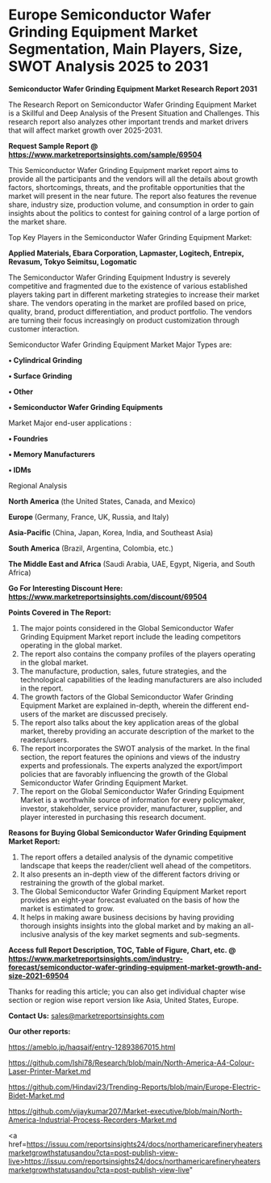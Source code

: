 # Europe Semiconductor Wafer Grinding Equipment Market Segmentation, Main Players, Size, SWOT Analysis 2025 to 2031

<strong>Semiconductor Wafer Grinding Equipment Market Research Report 2031</strong>

The Research Report on Semiconductor Wafer Grinding Equipment Market is a Skillful and Deep Analysis of the Present Situation and Challenges. This research report also analyzes other important trends and market drivers that will affect market growth over 2025-2031.

<strong>Request Sample Report @ <a href=https://www.marketreportsinsights.com/sample/69504>https://www.marketreportsinsights.com/sample/69504</a></strong>

This Semiconductor Wafer Grinding Equipment market report aims to provide all the participants and the vendors will all the details about growth factors, shortcomings, threats, and the profitable opportunities that the market will present in the near future. The report also features the revenue share, industry size, production volume, and consumption in order to gain insights about the politics to contest for gaining control of a large portion of the market share.

Top Key Players in the Semiconductor Wafer Grinding Equipment Market:

<strong>Applied Materials, Ebara Corporation, Lapmaster, Logitech, Entrepix, Revasum, Tokyo Seimitsu, Logomatic</strong>

The Semiconductor Wafer Grinding Equipment Industry is severely competitive and fragmented due to the existence of various established players taking part in different marketing strategies to increase their market share. The vendors operating in the market are profiled based on price, quality, brand, product differentiation, and product portfolio. The vendors are turning their focus increasingly on product customization through customer interaction.

Semiconductor Wafer Grinding Equipment Market Major Types are:

<strong>• Cylindrical Grinding

• Surface Grinding

• Other

• Semiconductor Wafer Grinding Equipments</strong>

Market Major end-user applications :

<strong>• Foundries

• Memory Manufacturers

• IDMs</strong>

Regional Analysis

</u><strong><b>North America</b></strong> (the United States, Canada, and Mexico)

<strong><b>Europe </b></strong>(Germany, France, UK, Russia, and Italy)

<strong><b>Asia-Pacific</b></strong> (China, Japan, Korea, India, and Southeast Asia)

<strong><b>South America</b></strong> (Brazil, Argentina, Colombia, etc.)

<strong><b>The Middle East and Africa</b></strong> (Saudi Arabia, UAE, Egypt, Nigeria, and South Africa)

<strong>Go For Interesting Discount Here: <a href=https://www.marketreportsinsights.com/discount/69504>https://www.marketreportsinsights.com/discount/69504</a></strong>

<strong>Points Covered in The Report:</strong>
<ol>
  <li>The major points considered in the Global Semiconductor Wafer Grinding Equipment Market report include the leading competitors operating in the global market.</li>
  <li>The report also contains the company profiles of the players operating in the global market.</li>
  <li>The manufacture, production, sales, future strategies, and the technological capabilities of the leading manufacturers are also included in the report.</li>
  <li>The growth factors of the Global Semiconductor Wafer Grinding Equipment Market are explained in-depth, wherein the different end-users of the market are discussed precisely.</li>
  <li>The report also talks about the key application areas of the global market, thereby providing an accurate description of the market to the readers/users.</li>
  <li>The report incorporates the SWOT analysis of the market. In the final section, the report features the opinions and views of the industry experts and professionals. The experts analyzed the export/import policies that are favorably influencing the growth of the Global Semiconductor Wafer Grinding Equipment Market.</li>
  <li>The report on the Global Semiconductor Wafer Grinding Equipment Market is a worthwhile source of information for every policymaker, investor, stakeholder, service provider, manufacturer, supplier, and player interested in purchasing this research document.</li>
</ol>
<strong>Reasons for Buying Global Semiconductor Wafer Grinding Equipment Market Report:</strong>

<ol>
  <li>The report offers a detailed analysis of the dynamic competitive landscape that keeps the reader/client well ahead of the competitors.</li>
  <li>It also presents an in-depth view of the different factors driving or restraining the growth of the global market.</li>
  <li>The Global Semiconductor Wafer Grinding Equipment Market report provides an eight-year forecast evaluated on the basis of how the market is estimated to grow.</li>
  <li>It helps in making aware business decisions by having providing thorough insights insights into the global market and by making an all-inclusive analysis of the key market segments and sub-segments.</li>
</ol>
<strong>Access full Report Description, TOC, Table of Figure, Chart, etc. @ <a href=https://www.marketreportsinsights.com/industry-forecast/semiconductor-wafer-grinding-equipment-market-growth-and-size-2021-69504>https://www.marketreportsinsights.com/industry-forecast/semiconductor-wafer-grinding-equipment-market-growth-and-size-2021-69504</a></strong>


Thanks for reading this article; you can also get individual chapter wise section or region wise report version like Asia, United States, Europe.

<strong>Contact Us:</strong>
sales@marketreportsinsights.com

<strong>Our other reports:</strong>

<a href=https://ameblo.jp/haqsaif/entry-12893867015.html>https://ameblo.jp/haqsaif/entry-12893867015.html</a>

<a href=https://github.com/Ishi78/Research/blob/main/North-America-A4-Colour-Laser-Printer-Market.md>https://github.com/Ishi78/Research/blob/main/North-America-A4-Colour-Laser-Printer-Market.md</a>

<a href=https://github.com/Hindavi23/Trending-Reports/blob/main/Europe-Electric-Bidet-Market.md>https://github.com/Hindavi23/Trending-Reports/blob/main/Europe-Electric-Bidet-Market.md</a>

<a href=https://github.com/vijaykumar207/Market-executive/blob/main/North-America-Industrial-Process-Recorders-Market.md>https://github.com/vijaykumar207/Market-executive/blob/main/North-America-Industrial-Process-Recorders-Market.md</a>

<a href=https://issuu.com/reportsinsights24/docs/northamericarefineryheatersmarketgrowthstatusandou?cta=post-publish-view-live>https://issuu.com/reportsinsights24/docs/northamericarefineryheatersmarketgrowthstatusandou?cta=post-publish-view-live</a>"
